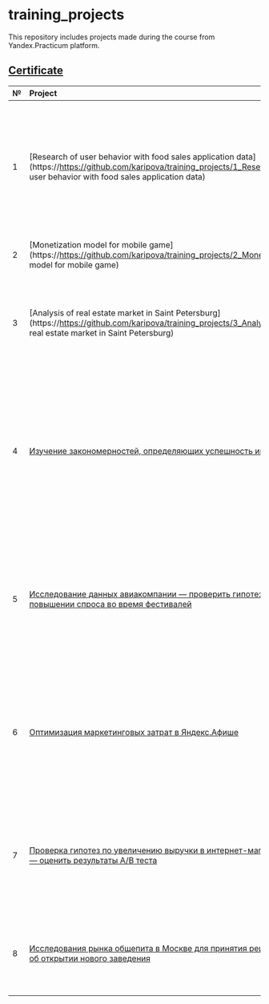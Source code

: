 # training_projects
This repository includes projects made during the course from Yandex.Practicum platform.
## [Certificate](https://drive.google.com/file/d/1jTmTbE5eiMiadU80s_Xeh1VL5msrFHaw/view?usp=sharing)

|№|Project	      |Description                                        |
|:----|:------------------------|:-----------------------------------------------------|
|1| [Research of user behavior with food sales application data](https://https://github.com/karipova/training_projects/1_Research of user behavior with food sales application data) | A startup company that sells food through a mobile application asks to research the user behaviour. It is necessary to study the sales funnel and the results of an A/A/B experiment related to changing fonts in the application.|
|2| [Monetization model for mobile game](https://https://github.com/karipova/training_projects/2_Monetization model for mobile game) | Introduce a monetization model for a gaming application.|
|3|[Analysis of real estate market in Saint Petersburg](https://https://github.com/karipova/training_projects/3_Analysis of real estate market in Saint Petersburg)|На основе данных клиентов оператора сотовой связи проанализировать поведение клиентов и поиск оптимального тарифа|
|4|[Изучение закономерностей, определяющих успешность игр](https://github.com/dzhohal/yandex-practicum-projects/blob/main/gamedev/gamedev.ipynb)|The customer is the credit department of the bank. It is necessary to understand whether the marital status and the number of children of the client affect the repayment of the loan on time. The statistics on the solvency of customers is used as an input data.|
|5|[Исследование данных авиакомпании — проверить гипотезу о повышении спроса во время фестивалей](https://github.com/dzhohal/yandex-practicum-projects/blob/main/avia/avia.ipynb)|Произвести выгрузки и подготовку данных авиакомпаний с помощью SQL, проверить гипотезу о различии среднего спроса на билеты во время различных событий|
|6|[Оптимизация маркетинговых затрат в Яндекс.Афише](https://github.com/dzhohal/yandex-practicum-projects/blob/main/afisha/afisha.ipynb)|На основе данных о посещениях сайта Яндекс.Афиши изучить, как люди пользуются продуктом, когда они начинают покупать, сколько денег приносит каждый клиент, когда он окупается|
|7|[Проверка гипотез по увеличению выручки в интернет-магазине — оценить результаты A/B теста](https://github.com/dzhohal/yandex-practicum-projects/blob/main/AB%20test/AB%20test.ipynb)|Используя данные интернет-магазина приоритезировать гипотезы, произвести оценку результатов A/B-тестирования различными методами|
|8|[Исследования рынка общепита в Москве для принятия решения об открытии нового заведения](https://github.com/dzhohal/yandex-practicum-projects/blob/main/public%20catering/public_catering.ipynb)|Исследование рынка общественного питания на основе открытых данных, подготовка презентации для инвесторов|
